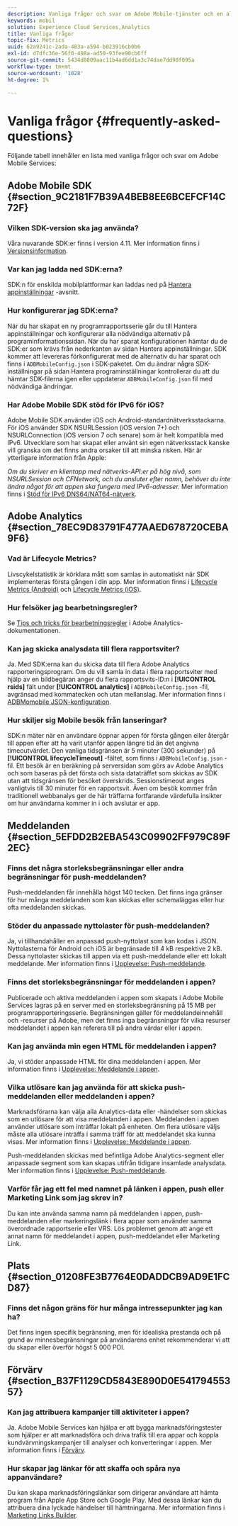 ```yaml
---
description: Vanliga frågor och svar om Adobe Mobile-tjänster och en allmän beskrivning av funktioner.
keywords: mobil
solution: Experience Cloud Services,Analytics
title: Vanliga frågor
topic-fix: Metrics
uuid: 62a9241c-2ada-483a-a594-b023916cb0b6
exl-id: d7dfc36e-56f0-498a-ad50-93fee90cb6ff
source-git-commit: 5434d8809aac11b4ad6dd1a3c74dae7dd98f095a
workflow-type: tm+mt
source-wordcount: '1028'
ht-degree: 1%

---
```


# Vanliga frågor {#frequently-asked-questions}

Följande tabell innehåller en lista med vanliga frågor och svar om Adobe Mobile Services:

## Adobe Mobile SDK {#section_9C2181F7B39A4BEB8EE6BCEFCF14C72F}

### Vilken SDK-version ska jag använda?

Våra nuvarande SDK:er finns i version 4.11. Mer information finns i [Versionsinformation](https://experienceleague.adobe.com/docs/release-notes/experience-cloud/current.html).

### Var kan jag ladda ned SDK:erna?

SDK:n för enskilda mobilplattformar kan laddas ned på [Hantera appinställningar](/help/using/c-manage-app-settings/c-manage-app-settings.md) -avsnitt.

### Hur konfigurerar jag SDK:erna?

När du har skapat en ny programrapportsserie går du till Hantera appinställningar och konfigurerar alla nödvändiga alternativ på programinformationssidan. När du har sparat konfigurationen hämtar du de SDK:er som krävs från nederkanten av sidan Hantera appinställningar. SDK kommer att levereras förkonfigurerat med de alternativ du har sparat och finns i `ADBMobileConfig.json` i SDK-paketet. Om du ändrar några SDK-inställningar på sidan Hantera programinställningar kontrollerar du att du hämtar SDK-filerna igen eller uppdaterar `ADBMobileConfig.json` fil med nödvändiga ändringar.

### Har Adobe Mobile SDK stöd för IPv6 för iOS?

Adobe Mobile SDK använder iOS och Android-standardnätverksstackarna. För iOS använder SDK NSURLSession (iOS version 7+) och NSURLConnection (iOS version 7 och senare) som är helt kompatibla med IPv6. Utvecklare som har skapat eller använt sin egen nätverksstack kanske vill granska om det finns andra orsaker till att minska risken. Här är ytterligare information från Apple:

*Om du skriver en klientapp med nätverks-API:er på hög nivå, som NSURLSession och CFNetwork, och du ansluter efter namn, behöver du inte ändra något för att appen ska fungera med IPv6-adresser.* Mer information finns i [Stöd för IPv6 DNS64/NAT64-nätverk](https://developer.apple.com/library/content/documentation/NetworkingInternetWeb/Conceptual/NetworkingOverview/UnderstandingandPreparingfortheIPv6Transition/UnderstandingandPreparingfortheIPv6Transition.html#__/apple_ref/doc/uid/TP40010220-CH213-SW1).

## Adobe Analytics {#section_78EC9D83791F477AAED678720CEBA9F6}

### Vad är Lifecycle Metrics?

Livscykelstatistik är körklara mått som samlas in automatiskt när SDK implementeras första gången i din app. Mer information finns i [Lifecycle Metrics (Android)](/help/android/metrics.md) och [Lifecycle Metrics (iOS)](/help/ios/metrics.md).

### Hur felsöker jag bearbetningsregler?

Se [Tips och tricks för bearbetningsregler](https://experienceleague.adobe.com/docs/analytics/admin/admin-tools/processing-rules/processing-rules-tips.html) i Adobe Analytics-dokumentationen.

### Kan jag skicka analysdata till flera rapportsviter?

Ja. Med SDK:erna kan du skicka data till flera Adobe Analytics rapporteringsprogram. Om du vill samla in data i flera rapportsviter med hjälp av en bildbegäran anger du flera rapportsvits-ID:n i **[!UICONTROL rsids]** fält under **[!UICONTROL analytics]** i `ADBMobileConfig.json` -fil, avgränsad med kommatecken och utan mellanslag. Mer information finns i [ADBMomobile JSON-konfiguration](/help/ios/configuration/json-config/json-config.md).

### Hur skiljer sig Mobile besök från lanseringar?

SDK:n mäter när en användare öppnar appen för första gången eller återgår till appen efter att ha varit utanför appen längre tid än det angivna timeoutvärdet. Den vanliga tidsgränsen är 5 minuter (300 sekunder) på **[!UICONTROL lifecycleTimeout]** -fältet, som finns i `ADBMobileConfig.json` -fil. Ett besök är en beräkning på serversidan som görs av Adobe Analytics och som baseras på det första och sista dataträffet som skickas av SDK utan att tidsgränsen för besöket överskrids. Sessionstimeout anges vanligtvis till 30 minuter för en rapportsvit. Även om besök kommer från traditionell webbanalys ger de här träffarna fortfarande värdefulla insikter om hur användarna kommer in i och avslutar er app.

## Meddelanden {#section_5EFDD2B2EBA543C09902FF979C89F2EC}

### Finns det några storleksbegränsningar eller andra begränsningar för push-meddelanden?

Push-meddelanden får innehålla högst 140 tecken. Det finns inga gränser för hur många meddelanden som kan skickas eller schemaläggas eller hur ofta meddelanden skickas.

### Stöder du anpassade nyttolaster för push-meddelanden?

Ja, vi tillhandahåller en anpassad push-nyttolast som kan kodas i JSON. Nyttolasterna för Android och iOS är begränsade till 4 kB respektive 2 kB. Dessa nyttolaster skickas till appen via ett push-meddelande eller ett lokalt meddelande. Mer information finns i [Upplevelse: Push-meddelande](/help/using/in-app-messaging/t-create-push-message/c-experience-push-message.md).

### Finns det storleksbegränsningar för meddelanden i appen?

Publicerade och aktiva meddelanden i appen som skapats i Adobe Mobile Services lagras på en server med en storleksbegränsning på 15 MB per programrapporteringsserie. Begränsningen gäller för meddelandeinnehåll och -resurser på Adobe, men det finns inga begränsningar för vilka resurser meddelandet i appen kan referera till på andra värdar eller i appen.

### Kan jag använda min egen HTML för meddelanden i appen?

Ja, vi stöder anpassade HTML för dina meddelanden i appen. Mer information finns i [Upplevelse: Meddelande i appen](/help/using/in-app-messaging/t-in-app-message/c-experience-in-app-message.md).

### Vilka utlösare kan jag använda för att skicka push-meddelanden eller meddelanden i appen?

Marknadsförarna kan välja alla Analytics-data eller -händelser som skickas som en utlösare för att visa meddelanden i appen. Meddelanden i appen använder utlösare som inträffar lokalt på enheten. Om flera utlösare väljs måste alla utlösare inträffa i samma träff för att meddelandet ska kunna visas. Mer information finns i [Upplevelse: Meddelande i appen](/help/using/in-app-messaging/t-in-app-message/c-experience-in-app-message.md).

Push-meddelanden skickas med befintliga Adobe Analytics-segment eller anpassade segment som kan skapas utifrån tidigare insamlade analysdata. Mer information finns i [Upplevelse: Push-meddelande](/help/using/in-app-messaging/t-create-push-message/c-experience-push-message.md).

### Varför får jag ett fel med namnet på länken i appen, push eller Marketing Link som jag skrev in?

Du kan inte använda samma namn på meddelanden i appen, push-meddelanden eller markeringslänk i flera appar som använder samma överordnade rapportserie eller VRS. Lös problemet genom att ange ett annat namn för meddelandet i appen, push-meddelandet eller Marketing Link.

## Plats {#section_01208FE3B7764E0DADDCB9AD9E1FCD87}

### Finns det någon gräns för hur många intressepunkter jag kan ha?

Det finns ingen specifik begränsning, men för idealiska prestanda och på grund av minnesbegränsningar på användarens enhet rekommenderar vi att du skapar eller överför högst 5 000 POI.

## Förvärv {#section_B37F1129CD5843E890D0E54179455357}

### Kan jag attribuera kampanjer till aktiviteter i appen?

Ja. Adobe Mobile Services kan hjälpa er att bygga marknadsföringstester som hjälper er att marknadsföra och driva trafik till era appar och koppla kundvärvningskampanjer till analyser och konverteringar i appen. Mer information finns i [Förvärv](/help/using/acquisition-main/acquisition-main.md).

### Hur skapar jag länkar för att skaffa och spåra nya appanvändare?

Du kan skapa marknadsföringslänkar som dirigerar användare att hämta program från Apple App Store och Google Play. Med dessa länkar kan du attribuera dina lyckade händelser till hämtningarna. Mer information finns i [Marketing Links Builder](/help/using/acquisition-main/c-marketing-links-builder/c-marketing-links-builder.md).
